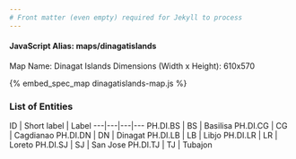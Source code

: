 ```yaml
---
# Front matter (even empty) required for Jekyll to process
---
```


#### JavaScript Alias: maps/dinagatislands

Map Name: Dinagat Islands
Dimensions (Width x Height): 610x570



{% embed_spec_map dinagatislands-map.js %}

### List of Entities

ID | Short label | Label
---|---|---|---
PH.DI.BS | BS | Basilisa
PH.DI.CG | CG | Cagdianao
PH.DI.DN | DN | Dinagat
PH.DI.LB | LB | Libjo
PH.DI.LR | LR | Loreto
PH.DI.SJ | SJ | San Jose
PH.DI.TJ | TJ | Tubajon